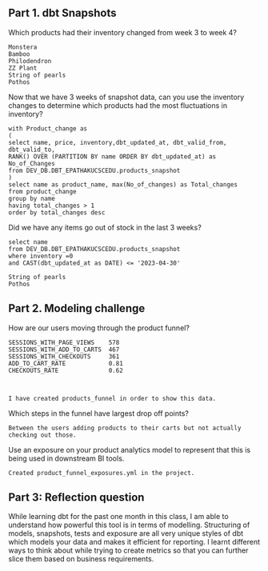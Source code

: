 ## Part 1. dbt Snapshots
Which products had their inventory changed from week 3 to week 4? 
```
Monstera
Bamboo
Philodendron
ZZ Plant
String of pearls
Pothos
```

Now that we have 3 weeks of snapshot data, can you use the inventory changes to determine which products had the most fluctuations in inventory? 

```
with Product_change as
(
select name, price, inventory,dbt_updated_at, dbt_valid_from, dbt_valid_to,
RANK() OVER (PARTITION BY name ORDER BY dbt_updated_at) as No_of_Changes
from DEV_DB.DBT_EPATHAKUCSCEDU.products_snapshot
)
select name as product_name, max(No_of_changes) as Total_changes
from product_change
group by name
having total_changes > 1
order by total_changes desc
```

Did we have any items go out of stock in the last 3 weeks? 
```
select name
from DEV_DB.DBT_EPATHAKUCSCEDU.products_snapshot
where inventory =0
and CAST(dbt_updated_at as DATE) <= '2023-04-30'
```
```
String of pearls
Pothos
```

## Part 2. Modeling challenge
How are our users moving through the product funnel?
```
SESSIONS_WITH_PAGE_VIEWS    578
SESSIONS_WITH_ADD_TO_CARTS  467
SESSIONS_WITH_CHECKOUTS     361
ADD_TO_CART_RATE            0.81
CHECKOUTS_RATE              0.62
				


I have created products_funnel in order to show this data.
```
Which steps in the funnel have largest drop off points?
```
Between the users adding products to their carts but not actually checking out those.
```
Use an exposure on your product analytics model to represent that this is being used in downstream BI tools. 
```
Created product_funnel_exposures.yml in the project.
```
## Part 3: Reflection question
While learning dbt for the past one month in this class, I am able to understand how powerful this tool is in terms of modelling. Structuring of models, snapshots, tests and exposure are all very unique styles of dbt which models your data and makes it efficient for reporting.
I learnt different ways to think about while trying to create metrics so that you can further slice them based on business requirements.
```


